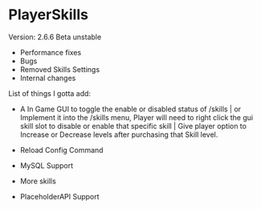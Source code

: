 # PlayerSkills

Version: 2.6.6 Beta unstable

- Performance fixes
- Bugs
- Removed Skills Settings
- Internal changes

  
List of things I gotta add:

- A In Game GUI to toggle the enable or disabled status of /skills | or Implement it into the /skills menu, Player will need to right click the gui skill slot to disable or enable that specific skill | Give player option to Increase or Decrease levels after purchasing that Skill level.

- Reload Config Command

- MySQL Support

- More skills

- PlaceholderAPI Support

